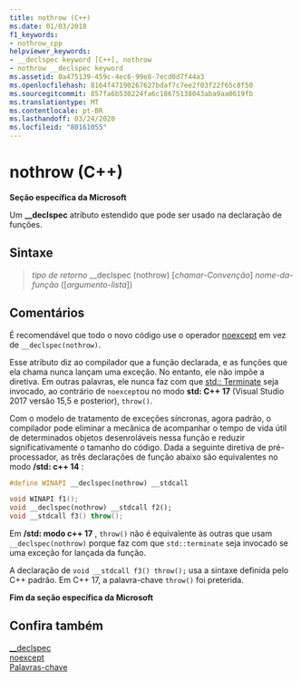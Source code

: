 ```yaml
---
title: nothrow (C++)
ms.date: 01/03/2018
f1_keywords:
- nothrow_cpp
helpviewer_keywords:
- __declspec keyword [C++], nothrow
- nothrow __declspec keyword
ms.assetid: 0a475139-459c-4ec6-99e8-7ecd0d7f44a3
ms.openlocfilehash: 8164f47190267627bdaf7c7ee2f03f22f65c8f50
ms.sourcegitcommit: 857fa6b530224fa6c18675138043aba9aa0619fb
ms.translationtype: MT
ms.contentlocale: pt-BR
ms.lasthandoff: 03/24/2020
ms.locfileid: "80161055"
---
```

# <a name="nothrow-c"></a>nothrow (C++)

**Seção específica da Microsoft**

Um **__declspec** atributo estendido que pode ser usado na declaração de funções.

## <a name="syntax"></a>Sintaxe

> *tipo de retorno* __declspec (nothrow) [*chamar-Convenção*] *nome-da-função* ([*argumento-lista*])

## <a name="remarks"></a>Comentários

É recomendável que todo o novo código use o operador [noexcept](noexcept-cpp.md) em vez de `__declspec(nothrow)`.

Esse atributo diz ao compilador que a função declarada, e as funções que ela chama nunca lançam uma exceção. No entanto, ele não impõe a diretiva. Em outras palavras, ele nunca faz com que [std:: Terminate](../standard-library/exception-functions.md#terminate) seja invocado, ao contrário de `noexcept`ou no modo **std: C++ 17** (Visual Studio 2017 versão 15,5 e posterior), `throw()`.

Com o modelo de tratamento de exceções síncronas, agora padrão, o compilador pode eliminar a mecânica de acompanhar o tempo de vida útil de determinados objetos desenroláveis nessa função e reduzir significativamente o tamanho do código. Dada a seguinte diretiva de pré-processador, as três declarações de função abaixo são equivalentes no modo **/std: c++ 14** :

```cpp
#define WINAPI __declspec(nothrow) __stdcall

void WINAPI f1();
void __declspec(nothrow) __stdcall f2();
void __stdcall f3() throw();
```

Em **/std: modo c++ 17** , `throw()` não é equivalente às outras que usam `__declspec(nothrow)` porque faz com que `std::terminate` seja invocado se uma exceção for lançada da função.

A declaração de `void __stdcall f3() throw();` usa a sintaxe definida pelo C++ padrão. Em C++ 17, a palavra-chave `throw()` foi preterida.

**Fim da seção específica da Microsoft**

## <a name="see-also"></a>Confira também

[__declspec](../cpp/declspec.md)<br/>
[noexcept](noexcept-cpp.md)<br/>
[Palavras-chave](../cpp/keywords-cpp.md)
